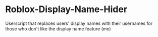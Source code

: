 # Roblox-Display-Name-Hider
Userscript that replaces users' display names with their usernames for those who don't like the display name feature (me)
